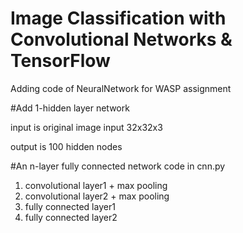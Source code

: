 # Image Classification with Convolutional Networks & TensorFlow
Adding code of NeuralNetwork for WASP assignment


#Add 1-hidden layer network

input is original image input 32x32x3

output is 100 hidden nodes



#An n-layer fully connected network code in cnn.py

1. convolutional layer1 + max pooling 
2. convolutional layer2 + max pooling 
3. fully connected layer1
4. fully connected layer2

